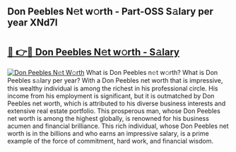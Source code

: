 ## Don Peebles N𝚎t w𝚘rth - Part-OSS S𝚊lary per year XNd7l

# <h2><a href="http://gc46qa.nevu.top/?p=Don+Peebles">🔗 👉🔴 Don Peebles N𝚎t w𝚘rth - S𝚊lary</a></h2>

[![Don Peebles N𝚎t W𝚘rth](https://i.imgur.com/Oavwk0R.jpeg)](http://gc46qa.nevu.top/?p=Don+Peebles)
What is Don Peebles n𝚎t w𝚘rth? What is Don Peebles s𝚊lary per year?
With a Don Peebles net worth that is impressive, this wealthy individual is among the richest in his professional circle. His income from his employment is significant, but it is outmatched by Don Peebles net worth, which is attributed to his diverse business interests and extensive real estate portfolio. This prosperous man, whose Don Peebles net worth is among the highest globally, is renowned for his business acumen and financial brilliance. This rich individual, whose Don Peebles net worth is in the billions and who earns an impressive salary, is a prime example of the force of commitment, hard work, and financial wisdom.
